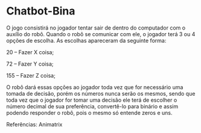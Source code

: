 # Chatbot-Bina

O jogo consistirá no jogador tentar sair de dentro do computador com o auxílio do robô. Quando o
robô se comunicar com ele, o jogador terá 3 ou 4 opções de escolha. As escolhas apareceram da
seguinte forma:

20 – Fazer X coisa;

72 – Fazer Y coisa;

155 – Fazer Z coisa;

O robô dará essas opções ao jogador toda vez que for necessário uma tomada de decisão, porém os
números nunca serão os mesmos, sendo que toda vez que o jogador for tomar uma decisão ele terá
de escolher o número decimal de sua preferência, convertê-lo para binário e assim podendo
responder o robô, pois o mesmo só entende zeros e uns.


Referências: Animatrix